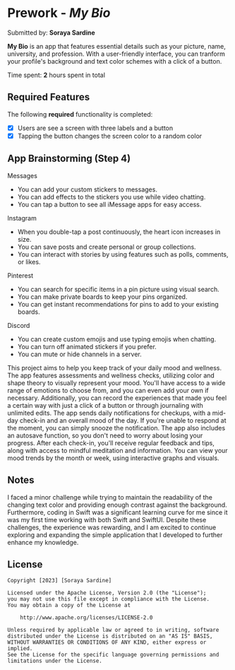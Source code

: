 # Prework - *My Bio*

Submitted by: **Soraya Sardine**

**My Bio** is an app that features essential details such as your picture, name, university, and
profession. With a user-friendly interface, you can tranform your profile's background and text
color schemes with a click of a button.

Time spent: **2** hours spent in total

## Required Features

The following **required** functionality is completed:

- [X] Users are see a screen with three labels and a button
- [X] Tapping the button changes the screen color to a random color

## App Brainstorming (Step 4)

Messages
- You can add your custom stickers to messages.
- You can add effects to the stickers you use while video chatting.
- You can tap a button to see all iMessage apps for easy access.

Instagram
- When you double-tap a post continuously, the heart icon increases in size.
- You can save posts and create personal or group collections.
- You can interact with stories by using features such as polls, comments, or likes.

Pinterest
- You can search for specific items in a pin picture using visual search.
- You can make private boards to keep your pins organized.
- You can get instant recommendations for pins to add to your existing boards.

Discord
- You can create custom emojis and use typing emojis when chatting.
- You can turn off animated stickers if you prefer.
- You can mute or hide channels in a server.

This project aims to help you keep track of your daily mood and wellness. The app features assessments and wellness checks, utilizing color and shape theory to visually represent your mood. You'll have access to a wide range of emotions to choose from, and you can even add your own if necessary. Additionally, you can record the experiences that made you feel a certain way with just a click of a button or through journaling with unlimited edits. The app sends daily notifications for checkups, with a mid-day check-in and an overall mood of the day. If you're unable to respond at the moment, you can simply snooze the notification. The app also includes an autosave function, so you don't need to worry about losing your progress. After each check-in, you'll receive regular feedback and tips, along with access to mindful meditation and information. You can view your mood trends by the month or week, using interactive graphs and visuals.

## Notes

I faced a minor challenge while trying to maintain the readability of the changing text color and
providing enough contrast against the background. Furthermore, coding in Swift was a significant
learning curve for me since it was my first time working with both Swift and SwiftUI. Despite
these challenges, the experience was rewarding, and I am excited to continue exploring and
expanding the simple application that I developed to further enhance my knowledge.

## License

    Copyright [2023] [Soraya Sardine]

    Licensed under the Apache License, Version 2.0 (the "License");
    you may not use this file except in compliance with the License.
    You may obtain a copy of the License at

        http://www.apache.org/licenses/LICENSE-2.0

    Unless required by applicable law or agreed to in writing, software
    distributed under the License is distributed on an "AS IS" BASIS,
    WITHOUT WARRANTIES OR CONDITIONS OF ANY KIND, either express or implied.
    See the License for the specific language governing permissions and
    limitations under the License.
